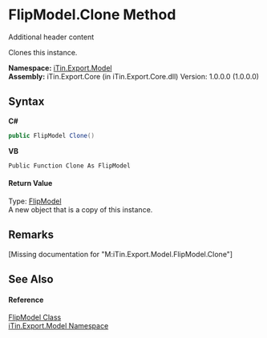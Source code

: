 # FlipModel.Clone Method 
Additional header content 

Clones this instance.

**Namespace:**&nbsp;<a href="N_iTin_Export_Model">iTin.Export.Model</a><br />**Assembly:**&nbsp;iTin.Export.Core (in iTin.Export.Core.dll) Version: 1.0.0.0 (1.0.0.0)

## Syntax

**C#**<br />
``` C#
public FlipModel Clone()
```

**VB**<br />
``` VB
Public Function Clone As FlipModel
```


#### Return Value
Type: <a href="T_iTin_Export_Model_FlipModel">FlipModel</a><br />A new object that is a copy of this instance.

## Remarks
\[Missing <remarks> documentation for "M:iTin.Export.Model.FlipModel.Clone"\]

## See Also


#### Reference
<a href="T_iTin_Export_Model_FlipModel">FlipModel Class</a><br /><a href="N_iTin_Export_Model">iTin.Export.Model Namespace</a><br />